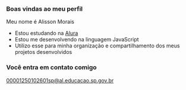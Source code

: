 ### Boas vindas ao meu perfil

Meu nome é Alisson Morais 

- Estou estudando na [Alura](https:\\www.alura.com.br)
- Estou me desenvolvendo na linguagem JavaScript
- Utilizo esse para minha organização e compartilhamento dos meus projetos desenvolvidos

### Você entra em contato comigo 

 00001250102601sp@al.educacao.sp.gov.br
